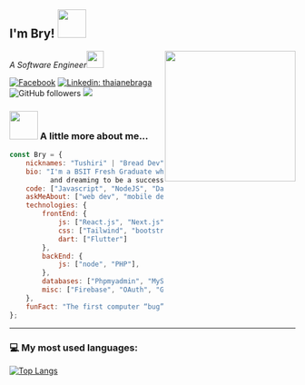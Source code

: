 <h2>I'm Bry! <img src="https://media.giphy.com/media/12oufCB0MyZ1Go/giphy.gif" width="50"></h2>
<img align='right' src="https://media.giphy.com/media/M9gbBd9nbDrOTu1Mqx/giphy.gif" width="230">
<p><em>A Software Engineer<img src="https://media.giphy.com/media/WUlplcMpOCEmTGBtBW/giphy.gif" width="30"> 
</em></p>

[![Facebook](https://img.shields.io/badge/Facebook-%231877F2.svg?logo=Facebook&logoColor=white)](https://www.facebook.com/haroldbryannnsantos) 
[![Linkedin: thaianebraga](https://img.shields.io/badge/-Connect-blue?style=flat-square&logo=Linkedin&logoColor=white&link=https://www.linkedin.com/in/harold-bryan-santos-a538b5292/)](https://www.linkedin.com/in/harold-bryan-santos-a538b5292/)
![GitHub followers](https://img.shields.io/github/followers/tushiri?label=Follow&style=social)
![](https://visitor-badge.glitch.me/badge?page_id=tushiri.tushiri)

### <img src="https://media.giphy.com/media/VgCDAzcKvsR6OM0uWg/giphy.gif" width="50"> A little more about me...  

```javascript
const Bry = {
    nicknames: "Tushiri" | "Bread Dev",
    bio: "I'm a BSIT Fresh Graduate who studied web and mobile development
          and dreaming to be a successful software engineer",
    code: ["Javascript", "NodeJS", "Dart", "PHP"],
    askMeAbout: ["web dev", "mobile dev", "tech", "video games"],
    technologies: {
        frontEnd: {
            js: ["React.js", "Next.js"],
            css: ["Tailwind", "bootstrap"]
            dart: ["Flutter"]
        },
        backEnd: {
            js: ["node", "PHP"],
        },
        databases: ["Phpmyadmin", "MySql"],
        misc: ["Firebase", "OAuth", "Git"]
    },
    funFact: "The first computer “bug” was an actual real-life bug"
};
```

---


### 💻 My most used languages:
[![Top Langs](https://github-readme-stats.vercel.app/api/top-langs/?username=tushiri&layout=compact&text_color=daf7dc&bg_color=151515)](https://github.com/tushiri/github-readme-stats)
